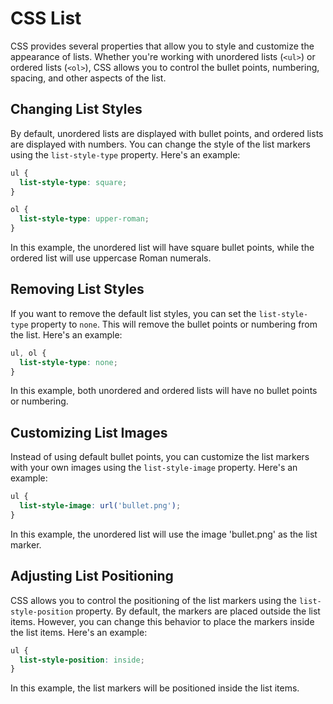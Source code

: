
# CSS List

CSS provides several properties that allow you to style and customize the appearance of lists. Whether you're working with unordered lists (`<ul>`) or ordered lists (`<ol>`), CSS allows you to control the bullet points, numbering, spacing, and other aspects of the list.

## Changing List Styles

By default, unordered lists are displayed with bullet points, and ordered lists are displayed with numbers. You can change the style of the list markers using the `list-style-type` property. Here's an example:

`````````css
ul {
  list-style-type: square;
}

ol {
  list-style-type: upper-roman;
}
`````````

In this example, the unordered list will have square bullet points, while the ordered list will use uppercase Roman numerals.

## Removing List Styles

If you want to remove the default list styles, you can set the `list-style-type` property to `none`. This will remove the bullet points or numbering from the list. Here's an example:

`````````css
ul, ol {
  list-style-type: none;
}
`````````

In this example, both unordered and ordered lists will have no bullet points or numbering.

## Customizing List Images

Instead of using default bullet points, you can customize the list markers with your own images using the `list-style-image` property. Here's an example:

`````````css
ul {
  list-style-image: url('bullet.png');
}
`````````

In this example, the unordered list will use the image 'bullet.png' as the list marker.

## Adjusting List Positioning

CSS allows you to control the positioning of the list markers using the `list-style-position` property. By default, the markers are placed outside the list items. However, you can change this behavior to place the markers inside the list items. Here's an example:

`````````css
ul {
  list-style-position: inside;
}
`````````

In this example, the list markers will be positioned inside the list items.
